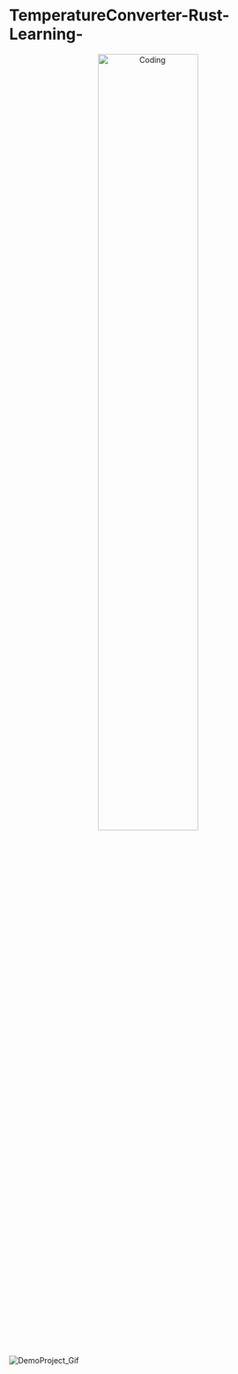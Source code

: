 # TemperatureConverter-Rust-Learning-

<p align="center">
    <img alt="Coding" width="60%" src="https://github.com/user-attachments/assets/2dd86f32-6cd4-4d2e-93ec-eea36807e9db">
</p>

![DemoProject_Gif](https://github.com/user-attachments/assets/2dd86f32-6cd4-4d2e-93ec-eea36807e9db)
